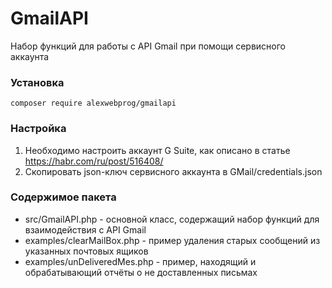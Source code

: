 # GmailAPI
Набор функций для работы с API Gmail при помощи сервисного аккаунта

### Установка
```
composer require alexwebprog/gmailapi
```

### Настройка

1. Необходимо настроить аккаунт G Suite, как описано в статье https://habr.com/ru/post/516408/
2. Скопировать json-ключ сервисного аккаунта в GMail/credentials.json

### Содержимое пакета

- src/GmailAPI.php - основной класс, содержащий набор функций для взаимодействия с API Gmail
- examples/clearMailBox.php - пример удаления старых сообщений из указанных почтовых ящиков
- examples/unDeliveredMes.php - пример, находящий и обрабатывающий отчёты о не доставленных письмах

